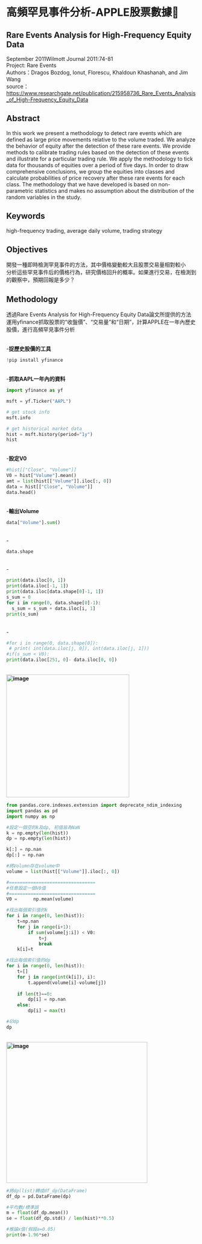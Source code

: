 # 高頻罕見事件分析-APPLE股票數據👋

## Rare Events Analysis for High-Frequency Equity Data
September 2011Wilmott Journal 2011:74-81<br>
Project: Rare Events<br>
Authors：Dragos Bozdog, Ionut¸ Florescu, Khaldoun Khashanah, and Jim Wang<br>
source：https://www.researchgate.net/publication/215958736_Rare_Events_Analysis_of_High-Frequency_Equity_Data

## Abstract
In this work we present a methodology to detect rare events which are 
defined as large price movements relative to the volume traded. We analyze 
the behavior of equity after the detection of these rare events. We provide 
methods to calibrate trading rules based on the detection of these events and 
illustrate for a particular trading rule. We apply the methodology to tick data 
for thousands of equities over a period of five days. In order to draw comprehensive conclusions, we group the equities into classes and calculate probabilities of price recovery after these rare events for each class. The methodology that we have developed is based on non-parametric statistics and makes 
no assumption about the distribution of the random variables in the study.

## Keywords
high-frequency trading, average daily volume, trading strategy<br>

## Objectives
開發一種即時檢測罕見事件的方法，其中價格變動較大且股票交易量相對較小<br>
分析這些罕見事件后的價格行為，研究價格回升的概率。如果進行交易，在檢測到的觀察中，預期回報是多少？<br>

## Methodology
透過Rare Events Analysis for High-Frequency Equity Data論文所提供的方法<br>
運用yfinance抓取股票的“收盤價”、“交易量”和“日期”，計算APPLE在一年內歷史股價，進行高頻罕見事件分析

<br>-**捉歷史股價的工具**
```python
!pip install yfinance
```

<br>-**抓取AAPL一年內的資料**
```python
import yfinance as yf

msft = yf.Ticker("AAPL")

# get stock info
msft.info

# get historical market data
hist = msft.history(period="1y")
hist
```

<br>-**設定V0**
```python
#hist[["Close", "Volume"]]
V0 = hist["Volume"].mean()
amt = list(hist[["Volume"]].iloc[:, 0])
data = hist[["Close", "Volume"]]
data.head()
```

<br>-**輸出Volume**
```python
data["Volume"].sum()
```

<br>-
```python
data.shape
```

<br>-
```python
print(data.iloc[0, 1])
print(data.iloc[-1, 1])
print(data.iloc[data.shape[0]-1, 1])
s_sum = 0
for i in range(0, data.shape[0]-1):
  s_sum = s_sum + data.iloc[i, 1]
print(s_sum)
```

<br>-
```python
#for i in range(0, data.shape[0]):
 # print( int(data.iloc[j, 0]), int(data.iloc[j, 1]))
#if(s_sum < V0):
print(data.iloc[251, 0]- data.iloc[0, 0])
```

<br>**<img width="326" alt="image" src="https://user-images.githubusercontent.com/118783816/204427592-5516a7bc-14ef-4b2c-abcf-4b4900543331.png">**
```python
from pandas.core.indexes.extension import deprecate_ndim_indexing
import pandas as pd
import numpy as np

#設定一個空的k及dp, 初值皆為NaN
k = np.empty(len(hist))
dp = np.empty(len(hist))

k[:] = np.nan
dp[:] = np.nan

#將Volumn存在volume中
volume = list(hist[["Volume"]].iloc[:, 0])

#================================
#任意設定一個V0值
#================================
V0 =      np.mean(volume)

#找出每個索引值的k
for i in range(0, len(hist)):
    t=np.nan
    for j in range(i+1):
        if sum(volume[j:i]) < V0:
            t=j 
            break
    k[i]=t 

#找出每個索引值的dp
for i in range(0, len(hist)):
    t=[]
    for j in range(int(k[i]), i):
        t.append(volume[i]-volume[j])
  
    if len(t)==0:
        dp[i] = np.nan
    else:
        dp[i] = max(t)

#印dp
dp
```

<br>**<img width="374" alt="image" src="https://user-images.githubusercontent.com/118783816/204427823-8f97c0af-f6e7-4d8b-a9a4-3ad608f2fa8a.png">**
```python
#將dp(list)轉成df_dp(DataFrame)
df_dp = pd.DataFrame(dp)

#平均數/標準誤
m = float(df_dp.mean())
se = float(df_dp.std() / len(hist)**0.5)

#推論x值(假設a=0.05)
print(m-1.96*se)
```



<!--
**11165005/11165005** is a ✨ _special_ ✨ repository because its `README.md` (this file) appears on your GitHub profile.


Here are some ideas to get you started:

- 🔭 I’m currently working on ...
- 🌱 I’m currently learning ...
- 👯 I’m looking to collaborate on ...
- 🤔 I’m looking for help with ...
- 💬 Ask me about ...
- 📫 How to reach me: ...
- 😄 Pronouns: ...
- ⚡ Fun fact: ...
-->
